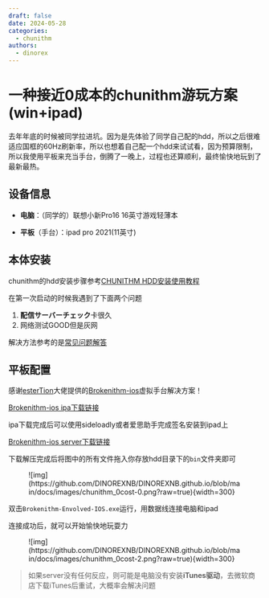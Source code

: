 ```yaml
---
draft: false 
date: 2024-05-28
categories:
  - chunithm
authors:
  - dinorex
---
```


# 一种接近0成本的chunithm游玩方案(win+ipad)

去年年底的时候被同学拉进坑。因为是先体验了同学自己配的hdd，所以之后很难适应国框的60Hz刷新率，所以也想着自己配一个hdd来试试看，因为预算限制，所以我使用平板来充当手台，倒腾了一晚上，过程也还算顺利，最终愉快地玩到了最新最热。

<!-- more -->

## 设备信息

- **电脑**：（同学的）联想小新Pro16 16英寸游戏轻薄本

- **平板**（手台）：ipad pro 2021(11英寸)

## 本体安装

chunithm的hdd安装步骤参考[CHUNITHM HDD安装使用教程](https://poiblog.com/archives/V30eHdPJ)

在第一次启动的时候我遇到了下面两个问题

1. **配信サーバーチェック**卡很久
2. 网络测试GOOD但是灰网

解决方法参考的是[常见问题解答](https://poiblog.com/archives/ptQM15yf)

## 平板配置

感谢[esterTion](https://github.com/esterTion)大佬提供的[Brokenithm-ios](https://github.com/esterTion/Brokenithm-iOS)虚拟手台解决方案！

[Brokenithm-ios ipa下载链接](https://redive.estertion.win/ipas/)

ipa下载完成后可以使用sideloadly或者爱思助手完成签名安装到ipad上

[Brokenithm-ios server下载链接](https://redive.estertion.win/ipas/Brokenithm/)

下载解压完成后将图中的所有文件拖入你存放hdd目录下的`bin`文件夹即可

<figure markdown>
![img](https://github.com/DINOREXNB/DINOREXNB.github.io/blob/main/docs/images/chunithm_0cost-0.png?raw=true){width=300}
</figure>

双击`Brokenithm-Envolved-IOS.exe`运行，用数据线连接电脑和ipad

连接成功后，就可以开始愉快地玩耍力

<figure markdown>
![img](https://github.com/DINOREXNB/DINOREXNB.github.io/blob/main/docs/images/chunithm_0cost-2.png?raw=true){width=300}
</figure>

> 如果server没有任何反应，则可能是电脑没有安装**iTunes驱动**，去微软商店下载iTunes后重试，大概率会解决问题

